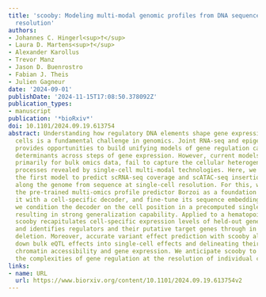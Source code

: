 ```yaml
---
title: 'scooby: Modeling multi-modal genomic profiles from DNA sequence at single-cell
  resolution'
authors:
- Johannes C. Hingerl<sup>†</sup>
- Laura D. Martens<sup>†</sup>
- Alexander Karollus
- Trevor Manz
- Jason D. Buenrostro
- Fabian J. Theis
- Julien Gagneur
date: '2024-09-01'
publishDate: '2024-11-15T17:08:50.378092Z'
publication_types:
- manuscript
publication: '*bioRxiv*'
doi: 10.1101/2024.09.19.613754
abstract: Understanding how regulatory DNA elements shape gene expression across individual
  cells is a fundamental challenge in genomics. Joint RNA-seq and epigenomic profiling
  provides opportunities to build unifying models of gene regulation capturing sequence
  determinants across steps of gene expression. However, current models, developed
  primarily for bulk omics data, fail to capture the cellular heterogeneity and dynamic
  processes revealed by single-cell multi-modal technologies. Here, we introduce scooby,
  the first model to predict scRNA-seq coverage and scATAC-seq insertion profiles
  along the genome from sequence at single-cell resolution. For this, we leverage
  the pre-trained multi-omics profile predictor Borzoi as a foundation model, equip
  it with a cell-specific decoder, and fine-tune its sequence embeddings. Specifically,
  we condition the decoder on the cell position in a precomputed single-cell embedding
  resulting in strong generalization capability. Applied to a hematopoiesis dataset,
  scooby recapitulates cell-specific expression levels of held-out genes and cells,
  and identifies regulators and their putative target genes through in silico motif
  deletion. Moreover, accurate variant effect prediction with scooby allows for breaking
  down bulk eQTL effects into single-cell effects and delineating their impact on
  chromatin accessibility and gene expression. We anticipate scooby to aid unraveling
  the complexities of gene regulation at the resolution of individual cells.
links:
- name: URL
  url: https://www.biorxiv.org/content/10.1101/2024.09.19.613754v2
---
```

